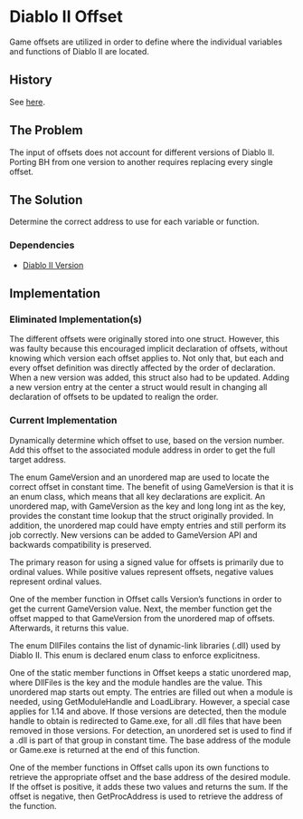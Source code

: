 # Diablo II Offset

Game offsets are utilized in order to define where the individual variables and functions of Diablo II are located.

## History

See [here](../Version).

## The Problem

The input of offsets does not account for different versions of Diablo II. Porting BH from one version to another requires replacing every single offset.

## The Solution

Determine the correct address to use for each variable or function.

### Dependencies

- [Diablo II Version](../Version)

## Implementation

### Eliminated Implementation(s)

The different offsets were originally stored into one struct. However, this was faulty because this encouraged implicit declaration of offsets, without knowing which version each offset applies to. Not only that, but each and every offset definition was directly affected by the order of declaration. When a new version was added, this struct also had to be updated. Adding a new version entry at the center a struct would result in changing all declaration of offsets to be updated to realign the order.

### Current Implementation

Dynamically determine which offset to use, based on the version number. Add this offset to the associated module address in order to get the full target address.

The enum GameVersion and an unordered map are used to locate the correct offset in constant time. The benefit of using GameVersion is that it is an enum class, which means that all key declarations are explicit. An unordered map, with GameVersion as the key and long long int as the key, provides the constant time lookup that the struct originally provided. In addition, the unordered map could have empty entries and still perform its job correctly. New versions can be added to GameVersion API and backwards compatibility is preserved.

The primary reason for using a signed value for offsets is primarily due to ordinal values. While positive values represent offsets, negative values represent ordinal values.

One of the member function in Offset calls Version’s functions in order to get the current GameVersion value. Next, the member function get the offset mapped to that GameVersion from the unordered map of offsets. Afterwards, it returns this value.

The enum DllFiles contains the list of dynamic-link libraries (.dll) used by Diablo II. This enum is declared enum class to enforce explicitness.

One of the static member functions in Offset keeps a static unordered map, where DllFiles is the key and the module handles are the value.  This unordered map starts out empty. The entries are filled out when a module is needed, using GetModuleHandle and LoadLibrary. However, a special case applies for 1.14 and above. If those versions are detected, then the module handle to obtain is redirected to Game.exe, for all .dll files that have been removed in those versions. For detection, an unordered set is used to find if a .dll is part of that group in constant time. The base address of the module or Game.exe is returned at the end of this function.

One of the member functions in Offset calls upon its own functions to retrieve the appropriate offset and the base address of the desired module. If the offset is positive, it adds these two values and returns the sum. If the offset is negative, then GetProcAddress is used to retrieve the address of the function.
